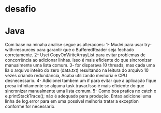# desafio
# Java
Com base na minaha analise segue as alteracoes:
1- Mudei para usar try-with-resources para garantir que o BufferedReader seja fechado corretamente.
2- Usei CopyOnWriteArrayList para evitar problemas de concorrência ao adicionar linhas. Isso é mais eficiente do que sincronizar manualmente uma lista comum.
3- for disparava 10 threads, mas cada uma lia o arquivo inteiro do zero (data.txt) resultando na leitura do arquivo  10 vezes criando redundancia, Acaba utilizando memoria e CPU desnecessario.
4- Adicionei tambem um if para evitar que a aplicação fique presa infinitamente se alguma task travar.Isso é mais eficiente do que sincronizar manualmente uma lista comum.
5- Como boa pratica no catch o  e.printStackTrace(); não é adequado para produção. Entao adicionei uma linha de log.error para em uma possivel melhoria tratar a exception conforme for necessario.
